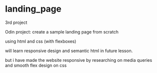 # landing_page
3rd project

Odin project: create a sample landing page from scratch

using html and css (with flexboxes)

will learn responsive design and semantic html in future lesson.

but i have made the website responsive by researching on media queries and smooth flex design on css